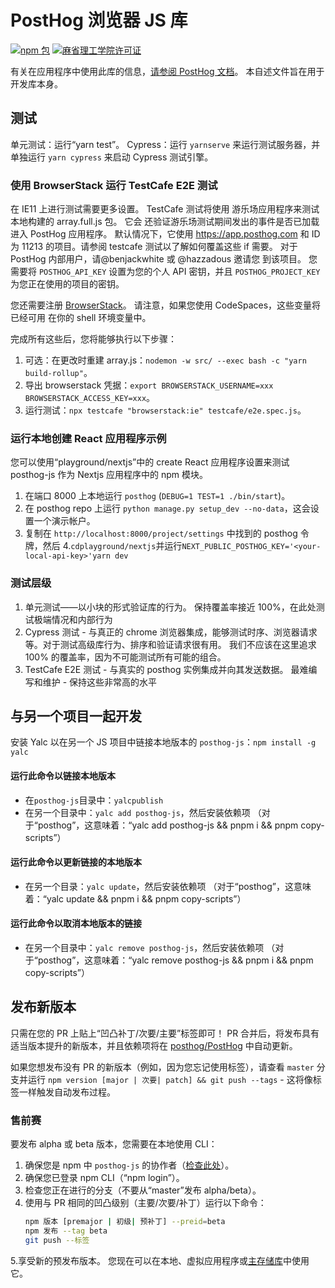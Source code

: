 # PostHog 浏览器 JS 库

[![npm 包](https://img.shields.io/npm/v/posthog-js?style=flat-square)](https://www.npmjs.com/package/posthog-js)
[![麻省理工学院许可证](https://img.shields.io/badge/License-MIT-red.svg?style=flat-square)](https://opensource.org/licenses/MIT)

有关在应用程序中使用此库的信息，[请参阅 PostHog 文档](https://posthog.com/docs/libraries/js)。
本自述文件旨在用于开发库本身。

## 测试

单元测试：运行“yarn test”。
Cypress：运行 `yarnserve` 来运行测试服务器，并单独运行 `yarn cypress` 来启动 Cypress 测试引擎。

### 使用 BrowserStack 运行 TestCafe E2E 测试

在 IE11 上进行测试需要更多设置。 TestCafe 测试将使用
游乐场应用程序来测试本地构建的 array.full.js 包。 它会
还验证游乐场测试期间发出的事件是否已加载
进入 PostHog 应用程序。 默认情况下，它使用 https://app.posthog.com 和
ID 为 11213 的项目。请参阅 testcafe 测试以了解如何覆盖这些 if
需要。 对于 PostHog 内部用户，请@benjackwhite 或 @hazzadous 邀请您
到该项目。 您需要将 `POSTHOG_API_KEY` 设置为您的个人 API 密钥，并且
`POSTHOG_PROJECT_KEY` 为您正在使用的项目的密钥。

您还需要注册 [BrowserStack](https://www.browserstack.com/)。
请注意，如果您使用 CodeSpaces，这些变量将已经可用
在你的 shell 环境变量中。

完成所有这些后，您将能够执行以下步骤：

1. 可选：在更改时重建 array.js：`nodemon -w src/ --exec bash -c "yarn build-rollup"`。
1. 导出 browserstack 凭据：`export BROWSERSTACK_USERNAME=xxx BROWSERSTACK_ACCESS_KEY=xxx`。
1. 运行测试：`npx testcafe "browserstack:ie" testcafe/e2e.spec.js`。

### 运行本地创建 React 应用程序示例

您可以使用“playground/nextjs”中的 create React 应用程序设置来测试 posthog-js 作为 Nextjs 应用程序中的 npm 模块。

1. 在端口 8000 上本地运行 `posthog` (`DEBUG=1 TEST=1 ./bin/start`)。
2. 在 posthog repo 上运行 `python manage.py setup_dev --no-data`，这会设置一个演示帐户。
3. 复制在 `http://localhost:8000/project/settings` 中找到的 posthog 令牌，然后
4.`cdplayground/nextjs`并运行`NEXT_PUBLIC_POSTHOG_KEY='<your-local-api-key>'yarn dev`

### 测试层级

1. 单元测试——以小块的形式验证库的行为。 保持覆盖率接近 100%，在此处测试极端情况和内部行为
2. Cypress 测试 - 与真正的 chrome 浏览器集成，能够测试时序、浏览器请求等。对于测试高级库行为、排序和验证请求很有用。 我们不应该在这里追求 100% 的覆盖率，因为不可能测试所有可能的组合。
3. TestCafe E2E 测试 - 与真实的 posthog 实例集成并向其发送数据。 最难编写和维护 - 保持这些非常高的水平

## 与另一个项目一起开发

安装 Yalc 以在另一个 JS 项目中链接本地版本的 `posthog-js`：`npm install -g yalc`

#### 运行此命令以链接本地版本

- 在`posthog-js`目录中：`yalcpublish`
- 在另一个目录中：`yalc add posthog-js`，然后安装依赖项
   （对于“posthog”，这意味着：“yalc add posthog-js && pnpm i && pnpm copy-scripts”）

#### 运行此命令以更新链接的本地版本

- 在另一个目录：`yalc update`，然后安装依赖项
   （对于“posthog”，这意味着：“yalc update && pnpm i && pnpm copy-scripts”）

#### 运行此命令以取消本地版本的链接

- 在另一个目录中：`yalc remove posthog-js`，然后安装依赖项
   （对于“posthog”，这意味着：“yalc remove posthog-js && pnpm i && pnpm copy-scripts”）

## 发布新版本

只需在您的 PR 上贴上“凹凸补丁/次要/主要”标签即可！ PR 合并后，将发布具有适当版本提升的新版本，并且依赖项将在 [posthog/PostHog](https://github.com/posthog/PostHog) 中自动更新。
 
如果您想发布没有 PR 的新版本（例如，因为您忘记使用标签），请查看 `master` 分支并运行 `npm version [major | 次要| patch] && git push --tags` - 这将像标签一样触发自动发布过程。

### 售前赛

要发布 alpha 或 beta 版本，您需要在本地使用 CLI：

1. 确保您是 npm 中 `posthog-js` 的协作者（[检查此处](https://www.npmjs.com/package/posthog-js)）。
2. 确保您已登录 npm CLI（“npm login”）。
3. 检查您正在进行的分支（不要从“master”发布 alpha/beta）。
4. 使用与 PR 相同的凹凸级别（主要/次要/补丁）运行以下命令：
     ````bash
     npm 版本 [premajor | 初级| 预补丁] --preid=beta
     npm 发布 --tag beta
     git push --标签
     ````
5.享受新的预发布版本。 您现在可以在本地、虚拟应用程序或[主存储库](https://github.com/posthog/PostHog)中使用它。